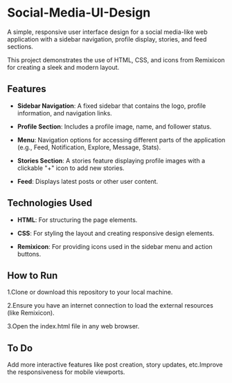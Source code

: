 # Social-Media-UI-Design
A simple, responsive user interface design for a social media-like web application with a sidebar navigation, profile display, stories, and feed sections.

This project demonstrates the use of HTML, CSS, and icons from Remixicon for creating a sleek and modern layout.
## Features
- **Sidebar Navigation**: A fixed sidebar that contains the logo, profile information, and navigation links.

- **Profile Section**: Includes a profile image, name, and follower status.

- **Menu**: Navigation options for accessing different parts of the application (e.g., Feed, Notification, Explore, Message, Stats).

- **Stories Section**: A stories feature displaying profile images with a clickable "+" icon to add new stories.

- **Feed**: Displays latest posts or other user content.
## Technologies Used
- **HTML**: For structuring the page elements.

- **CSS**: For styling the layout and creating responsive design elements.

- **Remixicon**: For providing icons used in the sidebar menu and action buttons.
## How to Run
1.Clone or download this repository to your local machine.

2.Ensure you have an internet connection to load the external resources (like Remixicon).

3.Open the index.html file in any web browser.

## To Do
Add more interactive features like post creation, story updates, etc.Improve the responsiveness for mobile viewports.
